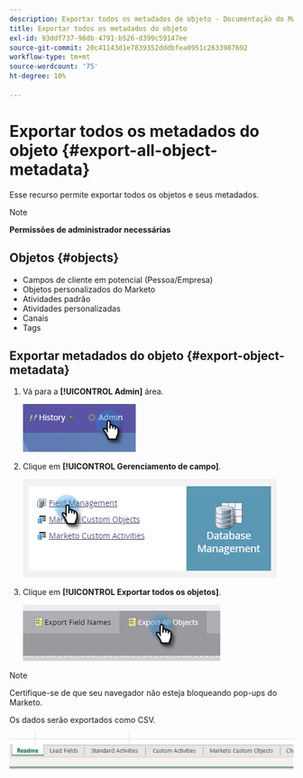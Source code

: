 ```yaml
---
description: Exportar todos os metadados de objeto - Documentação do Marketo - Documentação do produto
title: Exportar todos os metadados do objeto
exl-id: 93ddf737-98db-4791-b526-d399c59147ee
source-git-commit: 20c41143d1e7839352dddbfea0951c2633987692
workflow-type: tm+mt
source-wordcount: '75'
ht-degree: 10%

---
```


# Exportar todos os metadados do objeto {#export-all-object-metadata}

Esse recurso permite exportar todos os objetos e seus metadados.

>[!NOTE]
>
>**Permissões de administrador necessárias**

## Objetos  {#objects}

* Campos de cliente em potencial (Pessoa/Empresa)
* Objetos personalizados do Marketo
* Atividades padrão
* Atividades personalizadas
* Canais
* Tags

## Exportar metadados do objeto {#export-object-metadata}

1. Vá para a **[!UICONTROL Admin]** área.

   ![](assets/export-all-object-metadata-1.png)

1. Clique em **[!UICONTROL Gerenciamento de campo]**.

   ![](assets/export-all-object-metadata-2.png)

1. Clique em **[!UICONTROL Exportar todos os objetos]**.

   ![](assets/export-all-object-metadata-3.png)

>[!NOTE]
>
>Certifique-se de que seu navegador não esteja bloqueando pop-ups do Marketo.

Os dados serão exportados como CSV.

![](assets/export-all-object-metadata-4.png)
